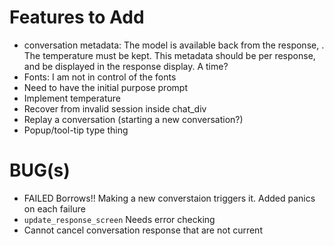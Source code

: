 # Features to Add

* conversation metadata: The model is available back from the response, .  The temperature must be kept.  This metadata should be per response, and be displayed in the response display.  A time?
* Fonts: I am not in control of the fonts
* Need to have the initial purpose prompt
* Implement temperature
* Recover from invalid session inside chat_div
* Replay a conversation (starting a new conversation?)
* Popup/tool-tip type thing

# BUG(s)

* FAILED Borrows!!  Making a new converstaion triggers it.  Added panics on each failure 
* `update_response_screen` Needs error checking
* Cannot cancel conversation response that are not current

